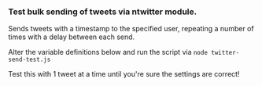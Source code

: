 ### Test bulk sending of tweets via ntwitter module.
  
Sends tweets with a timestamp to the specified user, repeating a number of times with a delay between each send.
  
Alter the variable definitions below and run the script via `node twitter-send-test.js`
  
Test this with 1 tweet at a time until you're sure the settings are correct!